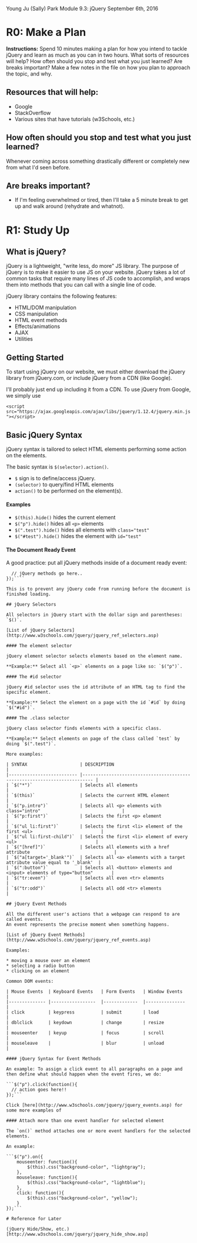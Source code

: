 Young Ju (Sally) Park
Module 9.3: jQuery
September 6th, 2016

# R0: Make a Plan

**Instructions:** Spend 10 minutes making a plan for how you intend to tackle jQuery and learn as much as you can in two hours. What sorts of resources will help? How often should you stop and test what you just learned? Are breaks important? Make a few notes in the file on how you plan to approach the topic, and why.

## Resources that will help:

* Google
* StackOverflow
* Various sites that have tutorials (w3Schools, etc.)

## How often should you stop and test what you just learned?

Whenever coming across something drastically different or completely new from what I'd seen before.

## Are breaks important?

* If I'm feeling overwhelmed or tired, then I'll take a 5 minute break to get up and walk around (rehydrate and whatnot).

# R1: Study Up

## What is jQuery?

jQuery is a lightweight, "write less, do more" JS library. The purpose of jQuery is to make it easier to use JS on your website.
jQuery takes a lot of common tasks that require many lines of JS code to accomplish, and wraps them into methods that you can call with a single line of code.

jQuery library contains the following features:
* HTML/DOM manipulation
* CSS manipulation
* HTML event methods
* Effects/animations
* AJAX
* Utilities

## Getting Started

To start using jQuery on our website, we must either download the jQuery library from jQuery.com, or include jQuery from a CDN (like Google).

I'll probably just end up including it from a CDN. To use jQuery from Google, we simply use

```<script src="https://ajax.googleapis.com/ajax/libs/jquery/1.12.4/jquery.min.js"></script>```

## Basic jQuery Syntax

jQuery syntax is tailored to select HTML elements performing some action on the elements.

The basic syntax is `$(selector).action()`.

  * `$` sign is to define/access jQuery.
  * `(selector)` to query/find HTML elements
  * `action()` to be performed on the element(s).

#### Examples

  * `$(this).hide()` hides the current element
  * `$("p").hide()` hides all `<p>` elements
  * `$(".test").hide()` hides all elements with `class="test"`
  * `$("#test").hide()` hides the element with `id="test"`

#### The Document Ready Event

A good practice: put all jQuery methods inside of a document ready event:

```$(document).ready(function(){
  // jQuery methods go here..
});````

This is to prevent any jQuery code from running before the document is finished loading.

## jQuery Selectors

All selectors in jQuery start with the dollar sign and parentheses: `$()`.

[List of jQuery Selectors](http://www.w3schools.com/jquery/jquery_ref_selectors.asp)

#### The element selector

jQuery element selector selects elements based on the element name.

**Example:** Select all `<p>` elements on a page like so: `$("p")`.

#### The #id selector

jQuery #id selector uses the id attribute of an HTML tag to find the specific element.

**Example:** Select the element on a page with the id `#id` by doing `$("#id")`.

#### The .class selector

jQuery class selector finds elements with a specific class.

**Example:** Select elements on page of the class called `test` by doing `$(".test")`.

More examples:

| SYNTAX                    | DESCRIPTION                                                               |
|-------------------------- |-------------------------------------------------------------------------- |
| `$("*")`                  | Selects all elements                                                      |
| `$(this)`                 | Selects the current HTML element                                          |
| `$("p.intro")`            | Selects all <p> elements with class="intro"                               |
| `$("p:first")`            | Selects the first <p> element                                             |
| `$("ul li:first")`        | Selects the first <li> element of the first <ul>                          |
| `$("ul li:first-child")`  | Selects the first <li> element of every <ul>                              |
| `$("[href]")`             | Selects all elements with a href attribute                                |
| `$("a[target='_blank'")`  | Selects all <a> elements with a target attribute value equal to '_blank'  |
| `$(":button")`            | Selects all <button> elements and <input> elements of type="button"       |
| `$("tr:even")`            | Selects all even <tr> elements                                            |
| `$("tr:odd")`             | Selects all odd <tr> elements                                             |

## jQuery Event Methods

All the different user's actions that a webpage can respond to are called events.
An event represents the precise moment when something happens.

[List of jQuery Event Methods](http://www.w3schools.com/jquery/jquery_ref_events.asp)

Examples:

* moving a mouse over an element
* selecting a radio button
* clicking on an element

Common DOM events:

| Mouse Events  | Keyboard Events   | Form Events   | Window Events   |
|-------------- |-----------------  |-------------  |---------------  |
| click         | keypress          | submit        | load            |
| dblclick      | keydown           | change        | resize          |
| mouseenter    | keyup             | focus         | scroll          |
| mouseleave    |                   | blur          | unload          |

#### jQuery Syntax for Event Methods

An example: To assign a click event to all paragraphs on a page and then define what should happen when the event fires, we do:

```$("p").click(function(){
  // action goes here!!
});```

Click [here](http://www.w3schools.com/jquery/jquery_events.asp) for some more examples of 

#### Attach more than one event handler for selected element

The `on()` method attaches one or more event handlers for the selected elements.

An example:

```$("p").on({
    mouseenter: function(){
        $(this).css("background-color", "lightgray");
    }, 
    mouseleave: function(){
        $(this).css("background-color", "lightblue");
    }, 
    click: function(){
        $(this).css("background-color", "yellow");
    } 
});```

# Reference for Later

(jQuery Hide/Show, etc.)[http://www.w3schools.com/jquery/jquery_hide_show.asp]